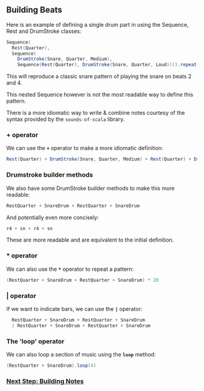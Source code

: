 ## Building Beats

Here is an example of defining a single drum part in using the Sequence, Rest and DrumStroke classes:


```scala 3
Sequence(
  Rest(Quarter),
  Sequence(
    DrumStroke(Snare, Quarter, Medium),
    Sequence(Rest(Quarter), DrumStroke(Snare, Quarter, Loud)))).repeat(20)
```

This will reproduce a classic snare pattern of playing the snare on beats 2 and 4. 

This nested Sequence however is not the most readable way to define this pattern.

There is a more idiomatic way to write & combine notes courtesy of the syntax provided by the `sounds-of-scala` library.

### + operator
We can use the **`+`** operator to make a more idiomatic definition:

```scala 3
Rest(Quarter) + DrumStroke(Snare, Quarter, Medium) + Rest(Quarter) + DrumStroke(Snare, Quarter, Loud)
```

### Drumstroke builder methods
We also have some DrumStroke builder methods to make this more readable:

```scala 3
RestQuarter + SnareDrum + RestQuarter + SnareDrum
```

And potentially even more concisely:
```scala 3
r4 + sn + r4 + sn
```
These are more readable and are equivalent to the initial definition. 

### * operator
We can also use the **`*`** operator to repeat a pattern:

```scala 3
(RestQuarter + SnareDrum + RestQuarter + SnareDrum) * 20
```

### | operator
If we want to indicate bars, we can use the **`|`** operator:

```scala 3
  RestQuarter + SnareDrum + RestQuarter + SnareDrum 
  | RestQuarter + SnareDrum + RestQuarter + SnareDrum
```

### The 'loop' operator
We can also loop a section of music using the **`loop`** method:

```scala 3
(RestQuarter + SnareDrum).loop(4)
```
### [Next Step: Building Notes](../music-dsl/building-notes.md)






